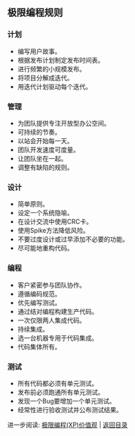 ## 极限编程规则

### 计划
* 编写用户故事。
* 根据发布计划制定发布时间表。
* 进行频繁的小规模发布。
* 将项目分解成迭代。
* 用迭代计划驱动每个迭代。

### 管理
* 为团队提供专注开放型办公空间。
* 可持续的节奏。
* 以站会开始每一天。
* 团队开发速度可度量。
* 让团队坐在一起。
* 调整有缺陷的规则。

### 设计
* 简单原则。
* 设定一个系统隐喻。
* 在设计交流中使用CRC卡。
* 使用Spike方法降低风险。
* 不要过度设计或过早添加不必要的功能。
* 尽可能地重构代码。

### 编程
* 客户紧密参与团队协作。
* 遵循编码规范。
* 优先编写测试。
* 通过结对编程构建生产代码。
* 一次仅限两人集成代码。
* 持续集成。
* 选一台机器专用于代码集成。
* 代码集体所有。

### 测试
* 所有代码都必须有单元测试。
* 发布前必须跑通所有单元测试。
* 发现一个Bug要增加一个单元测试。
* 经常性进行验收测试并公布测试结果。


进一步阅读: [极限编程(XP)价值观](value.md) | [返回目录](../../SUMMARY.md)
